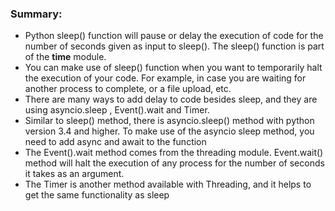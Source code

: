 ### Summary:

- Python sleep() function will pause or delay the execution of code for the number of seconds given as input to sleep(). The sleep() function is part of the **time** module.
- You can make use of sleep() function when you want to temporarily halt the execution of your code. For example, in case you are waiting for another process to complete, or a file upload, etc.
- There are many ways to add delay to code besides sleep, and they are using asyncio.sleep , Event().wait and Timer.
- Similar to sleep() method, there is asyncio.sleep() method with python version 3.4 and higher. To make use of the asyncio sleep method, you need to add async and await to the function
- The Event().wait method comes from the threading module. Event.wait() method will halt the execution of any process for the number of seconds it takes as an argument.
- The Timer is another method available with Threading, and it helps to get the same functionality as sleep